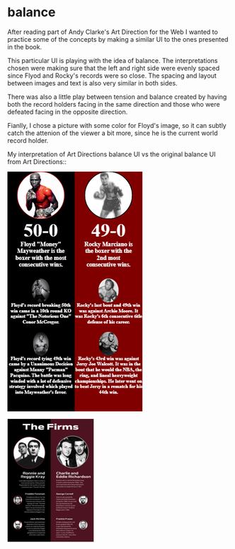 <!-- @format -->

# balance

After reading part of Andy Clarke's Art Direction for the Web I wanted to practice some of the concepts by making a similar UI to the ones presented in the book.

This particular UI is playing with the idea of balance. The interpretations chosen were making sure that the left and right side were evenly spaced since Flyod and Rocky's records were so close. The spacing and layout between images and text is also very similar in both sides.

There was also a little play between tension and balance created by having both the record holders facing in the same direction and those who were defeated facing in the opposite direction.

Fianlly, I chose a picture with some color for Floyd's image, so it can subtly catch the attenion of the viewer a bit more, since he is the current world record holder.

My interpretation of Art Directions balance UI vs the original balance UI from Art Directions::

![](assets/balanceUI2.PNG)

![](assets/balance_art-direction_UI.PNG)
